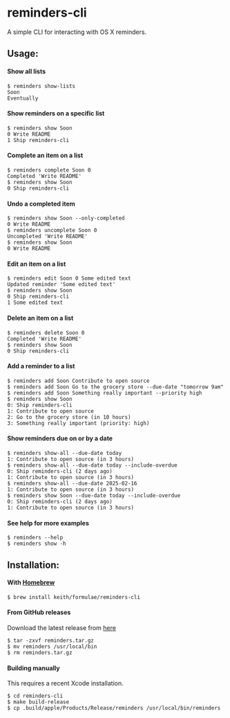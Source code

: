 # reminders-cli

A simple CLI for interacting with OS X reminders.

## Usage:

#### Show all lists

```
$ reminders show-lists
Soon
Eventually
```

#### Show reminders on a specific list

```
$ reminders show Soon
0 Write README
1 Ship reminders-cli
```

#### Complete an item on a list

```
$ reminders complete Soon 0
Completed 'Write README'
$ reminders show Soon
0 Ship reminders-cli
```

#### Undo a completed item

```
$ reminders show Soon --only-completed
0 Write README
$ reminders uncomplete Soon 0
Uncompleted 'Write README'
$ reminders show Soon
0 Write README
```

#### Edit an item on a list

```
$ reminders edit Soon 0 Some edited text
Updated reminder 'Some edited text'
$ reminders show Soon
0 Ship reminders-cli
1 Some edited text
```

#### Delete an item on a list

```
$ reminders delete Soon 0
Completed 'Write README'
$ reminders show Soon
0 Ship reminders-cli
```

#### Add a reminder to a list

```
$ reminders add Soon Contribute to open source
$ reminders add Soon Go to the grocery store --due-date "tomorrow 9am"
$ reminders add Soon Something really important --priority high
$ reminders show Soon
0: Ship reminders-cli
1: Contribute to open source
2: Go to the grocery store (in 10 hours)
3: Something really important (priority: high)
```

#### Show reminders due on or by a date

```
$ reminders show-all --due-date today
1: Contribute to open source (in 3 hours)
$ reminders show-all --due-date today --include-overdue
0: Ship reminders-cli (2 days ago)
1: Contribute to open source (in 3 hours)
$ reminders show-all --due-date 2025-02-16
1: Contribute to open source (in 3 hours)
$ reminders show Soon --due-date today --include-overdue
0: Ship reminders-cli (2 days ago)
1: Contribute to open source (in 3 hours)
```

#### See help for more examples

```
$ reminders --help
$ reminders show -h
```

## Installation:

#### With [Homebrew](http://brew.sh/)

```
$ brew install keith/formulae/reminders-cli
```

#### From GitHub releases

Download the latest release from
[here](https://github.com/keith/reminders-cli/releases)

```
$ tar -zxvf reminders.tar.gz
$ mv reminders /usr/local/bin
$ rm reminders.tar.gz
```

#### Building manually

This requires a recent Xcode installation.

```
$ cd reminders-cli
$ make build-release
$ cp .build/apple/Products/Release/reminders /usr/local/bin/reminders
```
